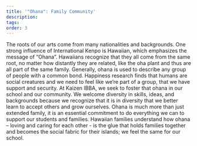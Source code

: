 ```yaml
---
title: '"Ohana": Family Community'
description:
tags: 
order: 3
---
```



The roots of our arts come from many nationalities and backgrounds. One strong influence of International Kenpo is Hawaiian, which emphasizes the message of “Ohana”. Hawaiians recognize that they all come from the same root, no matter how distantly they are related, like the oha plant and thus are all part of the same family. Generally, ohana is used to describe any group of people with a common bond. Happiness research finds that humans are social creatures and we need to feel like we’re part of a group, that we have support and security. At Kaizen IBBA, we seek to foster that ohana in our school and our community. We welcome diversity in skills, ideas, and backgrounds because we recognize that it is in diversity that we better learn to accept others and grow ourselves. Ohana is much more than just extended family, it is an essential commitment to do everything we can to support our students and families. Hawaiian families understand how ohana – loving and caring for each other - is the glue that holds families together and becomes the social fabric for their islands; we feel the same for our school.
